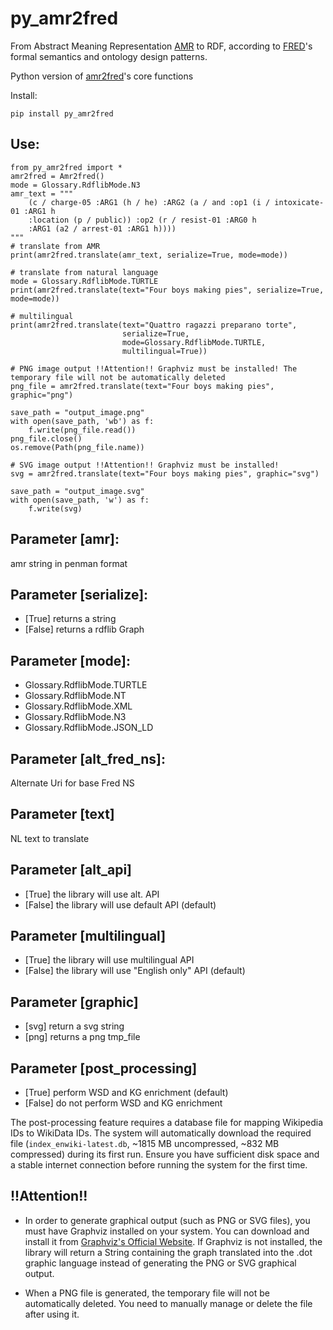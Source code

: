 # py_amr2fred

From Abstract Meaning Representation [AMR](https://amr.isi.edu/) to RDF, according
to [FRED](http://wit.istc.cnr.it/stlab-tools/fred/)'s formal semantics and ontology design patterns.

Python version of
[amr2fred](http://framester.istc.cnr.it/amr-2-fred)'s core functions

Install:

```
pip install py_amr2fred
```

## Use:

```
from py_amr2fred import *
amr2fred = Amr2fred()
mode = Glossary.RdflibMode.N3
amr_text = """
    (c / charge-05 :ARG1 (h / he) :ARG2 (a / and :op1 (i / intoxicate-01 :ARG1 h 
	:location (p / public)) :op2 (r / resist-01 :ARG0 h 
	:ARG1 (a2 / arrest-01 :ARG1 h))))
"""
# translate from AMR
print(amr2fred.translate(amr_text, serialize=True, mode=mode))

# translate from natural language
mode = Glossary.RdflibMode.TURTLE
print(amr2fred.translate(text="Four boys making pies", serialize=True, mode=mode))

# multilingual
print(amr2fred.translate(text="Quattro ragazzi preparano torte", 
                         serialize=True, 
                         mode=Glossary.RdflibMode.TURTLE,  
                         multilingual=True))

# PNG image output !!Attention!! Graphviz must be installed! The temporary file will not be automatically deleted
png_file = amr2fred.translate(text="Four boys making pies", graphic="png")

save_path = "output_image.png"
with open(save_path, 'wb') as f:
    f.write(png_file.read())
png_file.close()
os.remove(Path(png_file.name))

# SVG image output !!Attention!! Graphviz must be installed!
svg = amr2fred.translate(text="Four boys making pies", graphic="svg")

save_path = "output_image.svg"
with open(save_path, 'w') as f:
    f.write(svg)      
```


## Parameter [amr]:

amr string in penman format


## Parameter [serialize]:

- [True] returns a string
- [False] returns a rdflib Graph


## Parameter [mode]:

- Glossary.RdflibMode.TURTLE
- Glossary.RdflibMode.NT
- Glossary.RdflibMode.XML
- Glossary.RdflibMode.N3
- Glossary.RdflibMode.JSON_LD


## Parameter [alt_fred_ns]: 

Alternate Uri for base Fred NS


## Parameter [text]

NL text to translate 


## Parameter [alt_api]

- [True] the library will use alt. API
- [False] the library will use default API (default)

## Parameter [multilingual]

- [True] the library will use multilingual API
- [False] the library will use "English only" API (default)

## Parameter [graphic]

- [svg] return a svg string
- [png] returns a png tmp_file

## Parameter [post_processing]

- [True] perform WSD and KG enrichment (default)
- [False] do not perform WSD and KG enrichment

The post-processing feature requires a database file for mapping Wikipedia IDs to WikiData IDs. The system will
automatically download the required file (`index_enwiki-latest.db`, ~1815 MB uncompressed, ~832 MB compressed) during
its first run. Ensure you have sufficient disk space and a stable internet connection before running the system for the
first time.

## !!Attention!!

- In order to generate graphical output (such as PNG or SVG files), you must have Graphviz installed on your system. You
  can download and install it from [Graphviz's Official Website](https://graphviz.org/). If Graphviz is not installed,
  the library will return a String containing the graph translated into the .dot graphic language instead of generating
  the PNG or SVG graphical output.

- When a PNG file is generated, the temporary file will not be automatically deleted. You need to manually manage or
  delete the file after using it.

